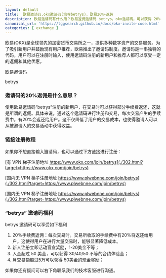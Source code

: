 ```yaml
---
layout: default
title: 	欧易邀请码,okx邀请码(填写betrys)，欧易20%+返佣
description: 欧易邀请码有什么用？欧易返佣邀请码 betrys，okx邀請碼，可以获得 20% 的返佣机会，并且此邀请码还有日常各种活动福利，需要邀请码的可以直接输入 betrys，也可以通过本站链接注册。
canonical_url: 'https://tggsearch.github.io/docs/okx-invite-code.html'
categories: [ exchange ]
---
```

欧易(OKX)是全球领先的加密货币交易所之一，提供多种数字资产的交易服务。为了吸引新用户并鼓励现有用户推荐，欧易推出了邀请码制度。邀请码是一串独特的代码，用户可以在注册时输入，使用邀请码注册的新用户和推荐人都可以享受一定的返佣和其他优惠。

欧易邀请码
<p class="red-text-word">
betrys
</p>

### 邀请码的20%返佣是什么意思？
使用欧易邀请码“betrys”注册的新用户，在交易时可以获得部分手续费返还，这就是所谓的返佣。具体来说，通过这个邀请码进行注册和交易，每次交易产生的手续费中，有20%会返还给用户。这不仅降低了用户的交易成本，也使得邀请人可以从被邀请人的交易活动中获得收益。

### 链接注册教程
如果你不想直接输入邀请码，也可以通过下方链接进行注册：

[有 VPN 梯子注册地址 https://www.okx.com/join/betrys](./302.html?target=https://www.okx.com/join/betrys)


[国内无 VPN 梯子注册地址 https://www.plwebnne.com/join/betrys](./302.html?target=https://www.plwebnne.com/join/betrys)

[国内无 VPN 梯子注册地址 https://www.plwebnne.com/join/betrys](./302.html?target=https://www.plwebnne.com/join/betrys)


### “betrys” 邀请码福利
betrys 邀请码可以享受如下福利

1. 20%手续费返佣：每次交易时，交易所收取的手续费中有20%将返还给用户。这使得用户在进行大量交易时，能够显著降低成本。
2. 新人注册立即活动盲盒奖励，1-20美金不等；
3. 入金超过 50 美金，可以获得 30/40/50 不等的合约体验金；
4. 月交易额超过5万可以获得 50美金的现金奖励；

如果你还有疑问可以右下角联系我们的技术客服进行沟通。
